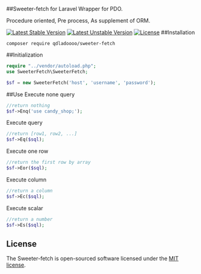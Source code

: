 ##Sweeter-fetch for Laravel
Wrapper for PDO.

Procedure oriented, Pre process, As supplement of ORM.

[![Latest Stable Version](https://poser.pugx.org/qdladoooo/sweeter-fetch/v/stable)](https://packagist.org/packages/qdladoooo/sweeter-fetch)
[![Latest Unstable Version](https://poser.pugx.org/qdladoooo/sweeter-fetch/v/unstable)](https://packagist.org/packages/qdladoooo/sweeter-fetch)
[![License](https://poser.pugx.org/qdladoooo/sweeter-fetch/license)](https://packagist.org/packages/qdladoooo/sweeter-fetch)
##Installation
```shell
composer require qdladoooo/sweeter-fetch
```
##Initialization
```php
require "../vendor/autoload.php";
use SweeterFetch\SweeterFetch;

$sf = new SweeterFetch('host', 'username', 'password');
```
##Use
Execute none query

```php
//return nothing
$sf->Enq('use candy_shop;');
```

Execute query

```php
//return [row1, row2, ...]
$sf->Eq($sql);
```
Execute one row

```php
//return the first row by array
$sf->Eor($sql);
```

Execute column

```php
//return a column
$sf->Ec($sql);
```

Execute scalar 

```php
//return a number
$sf->Es($sql);
```
## License

The Sweeter-fetch is open-sourced software licensed under the [MIT license](http://opensource.org/licenses/MIT).

